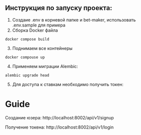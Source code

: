## Инструкция по запуску проекта:

1. Создаие .env в корневой папке и bet-maker, использовать .env.sample для примера
2. Сборка Docker файла
```
docker compose build
```
3. Поднимаем все контейнеры
```
docker compouse up
```

4. Применяем миграции Alembic:
```
alembic upgrade head
```

5. Для доступа к ставкам необходимо получить токен:

# Guide

Создание юзера: http://localhost:8002/api/v1/signup

Получение токена: http://localhost:8002/api/v1/login


